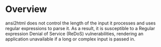 # Overview

ansi2html does not control the length of the input it processes and uses regular expressions to parse it. As a result, it is susceptible to a Regular expression Denial of Service (ReDoS) vulnerabilities, rendering an application unavailable if a long or complex input is passed in.
